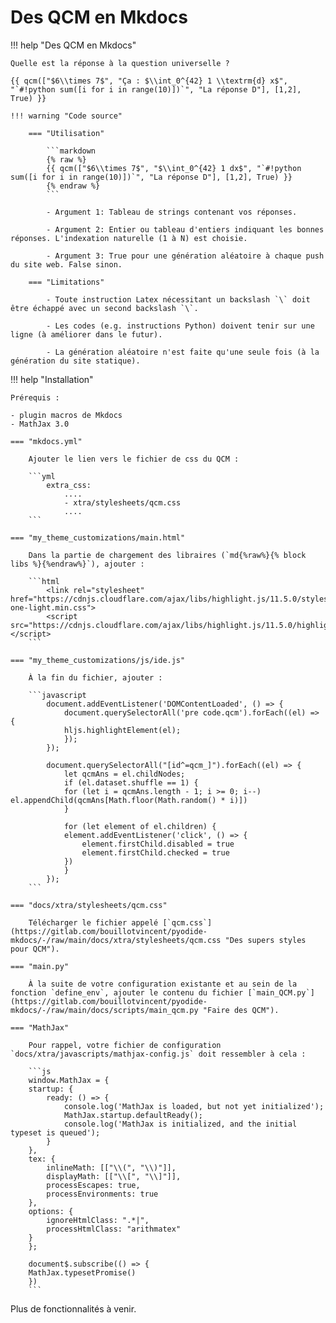 # Des QCM en Mkdocs


!!! help "Des QCM en Mkdocs"

    Quelle est la réponse à la question universelle ?

    {{ qcm(["$6\\times 7$", "Ça : $\\int_0^{42} 1 \\textrm{d} x$", "`#!python sum([i for i in range(10)])`", "La réponse D"], [1,2], True) }}

    !!! warning "Code source"
        
        === "Utilisation"

            ```markdown 
            {% raw %}
            {{ qcm(["$6\\times 7$", "$\\int_0^{42} 1 dx$", "`#!python sum([i for i in range(10)])`", "La réponse D"], [1,2], True) }}
            {% endraw %}
            ```
            
            - Argument 1: Tableau de strings contenant vos réponses.

            - Argument 2: Entier ou tableau d'entiers indiquant les bonnes réponses. L'indexation naturelle (1 à N) est choisie.

            - Argument 3: True pour une génération aléatoire à chaque push du site web. False sinon. 
        
        === "Limitations"

            - Toute instruction Latex nécessitant un backslash `\` doit être échappé avec un second backslash `\`.
            
            - Les codes (e.g. instructions Python) doivent tenir sur une ligne (à améliorer dans le futur).
            
            - La génération aléatoire n'est faite qu'une seule fois (à la génération du site statique).


!!! help "Installation"

    Prérequis : 
    
    - plugin macros de Mkdocs
    - MathJax 3.0

    === "mkdocs.yml"

        Ajouter le lien vers le fichier de css du QCM :

        ```yml
            extra_css:
                ....
                - xtra/stylesheets/qcm.css
                ....
        ```
    
    === "my_theme_customizations/main.html"

        Dans la partie de chargement des libraires (`md{%raw%}{% block libs %}{%endraw%}`), ajouter :
        
        ```html
            <link rel="stylesheet" href="https://cdnjs.cloudflare.com/ajax/libs/highlight.js/11.5.0/styles/atom-one-light.min.css">
            <script src="https://cdnjs.cloudflare.com/ajax/libs/highlight.js/11.5.0/highlight.min.js"></script>  
        ```

    === "my_theme_customizations/js/ide.js"

        À la fin du fichier, ajouter :

        ```javascript
            document.addEventListener('DOMContentLoaded', () => {
                document.querySelectorAll('pre code.qcm').forEach((el) => {
                hljs.highlightElement(el);
                });
            });
            
            document.querySelectorAll("[id^=qcm_]").forEach((el) => {
                let qcmAns = el.childNodes;
                if (el.dataset.shuffle == 1) {
                for (let i = qcmAns.length - 1; i >= 0; i--) el.appendChild(qcmAns[Math.floor(Math.random() * i)])
                }
                
                for (let element of el.children) {
                element.addEventListener('click', () => {
                    element.firstChild.disabled = true
                    element.firstChild.checked = true
                })
                }
            });
        ```

    === "docs/xtra/stylesheets/qcm.css"

        Télécharger le fichier appelé [`qcm.css`](https://gitlab.com/bouillotvincent/pyodide-mkdocs/-/raw/main/docs/xtra/stylesheets/qcm.css "Des supers styles pour QCM").

    === "main.py"

        À la suite de votre configuration existante et au sein de la fonction `define_env`, ajouter le contenu du fichier [`main_QCM.py`](https://gitlab.com/bouillotvincent/pyodide-mkdocs/-/raw/main/docs/scripts/main_qcm.py "Faire des QCM").
    
    === "MathJax"

        Pour rappel, votre fichier de configuration `docs/xtra/javascripts/mathjax-config.js` doit ressembler à cela :

        ```js
        window.MathJax = {
        startup: {
            ready: () => {
                console.log('MathJax is loaded, but not yet initialized');
                MathJax.startup.defaultReady();
                console.log('MathJax is initialized, and the initial typeset is queued');
            }
        },
        tex: {
            inlineMath: [["\\(", "\\)"]],
            displayMath: [["\\[", "\\]"]],
            processEscapes: true,
            processEnvironments: true
        },
        options: {
            ignoreHtmlClass: ".*|",
            processHtmlClass: "arithmatex"
        }
        };

        document$.subscribe(() => {
        MathJax.typesetPromise()
        })
        ```

Plus de fonctionnalités à venir.